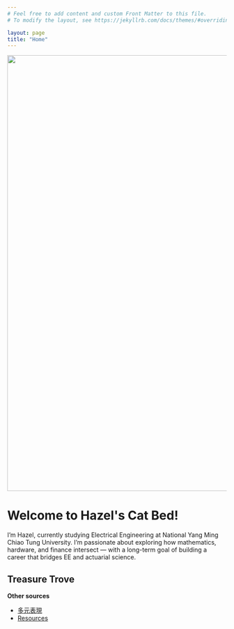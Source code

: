 ```yaml
---
# Feel free to add content and custom Front Matter to this file.
# To modify the layout, see https://jekyllrb.com/docs/themes/#overriding-theme-defaults

layout: page
title: "Home"
---
```

<img src="https://raw.githubusercontent.com/Hazel-1212/Hazel-the-Cat/main/photo/homepage.png" width="1000">

# Welcome to Hazel's Cat Bed!

I’m Hazel, currently studying Electrical Engineering at National Yang Ming Chiao Tung University. I’m passionate about exploring how mathematics, hardware, and finance intersect — with a long-term goal of building a career that bridges EE and actuarial science.

## Treasure Trove
**Other sources**
- [多元表現](_posts/2025-02-18-多元表現.md)
- [Resources](_posts/2025-04-28-Resources.md)